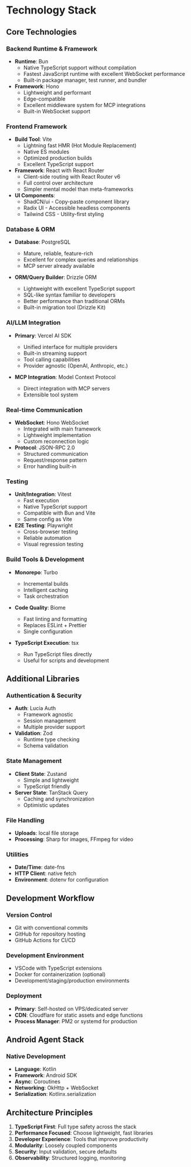 # Technology Stack

## Core Technologies

### Backend Runtime & Framework

- **Runtime**: Bun
  - Native TypeScript support without compilation
  - Fastest JavaScript runtime with excellent WebSocket performance
  - Built-in package manager, test runner, and bundler
- **Framework**: Hono
  - Lightweight and performant
  - Edge-compatible
  - Excellent middleware system for MCP integrations
  - Built-in WebSocket support

### Frontend Framework

- **Build Tool**: Vite
  - Lightning fast HMR (Hot Module Replacement)
  - Native ES modules
  - Optimized production builds
  - Excellent TypeScript support
- **Framework**: React with React Router
  - Client-side routing with React Router v6
  - Full control over architecture
  - Simpler mental model than meta-frameworks
- **UI Components**:
  - ShadCN/ui - Copy-paste component library
  - Radix UI - Accessible headless components
  - Tailwind CSS - Utility-first styling

### Database & ORM

- **Database**: PostgreSQL

  - Mature, reliable, feature-rich
  - Excellent for complex queries and relationships
  - MCP server already available

- **ORM/Query Builder**: Drizzle ORM
  - Lightweight with excellent TypeScript support
  - SQL-like syntax familiar to developers
  - Better performance than traditional ORMs
  - Built-in migration tool (Drizzle Kit)

### AI/LLM Integration

- **Primary**: Vercel AI SDK

  - Unified interface for multiple providers
  - Built-in streaming support
  - Tool calling capabilities
  - Provider agnostic (OpenAI, Anthropic, etc.)

- **MCP Integration**: Model Context Protocol
  - Direct integration with MCP servers
  - Extensible tool system

### Real-time Communication

- **WebSocket**: Hono WebSocket
  - Integrated with main framework
  - Lightweight implementation
  - Custom reconnection logic
- **Protocol**: JSON-RPC 2.0
  - Structured communication
  - Request/response pattern
  - Error handling built-in

### Testing

- **Unit/Integration**: Vitest
  - Fast execution
  - Native TypeScript support
  - Compatible with Bun and Vite
  - Same config as Vite
- **E2E Testing**: Playwright
  - Cross-browser testing
  - Reliable automation
  - Visual regression testing

### Build Tools & Development

- **Monorepo**: Turbo

  - Incremental builds
  - Intelligent caching
  - Task orchestration

- **Code Quality**: Biome

  - Fast linting and formatting
  - Replaces ESLint + Prettier
  - Single configuration

- **TypeScript Execution**: tsx
  - Run TypeScript files directly
  - Useful for scripts and development

## Additional Libraries

### Authentication & Security

- **Auth**: Lucia Auth
  - Framework agnostic
  - Session management
  - Multiple provider support
- **Validation**: Zod
  - Runtime type checking
  - Schema validation

### State Management

- **Client State**: Zustand
  - Simple and lightweight
  - TypeScript friendly
- **Server State**: TanStack Query
  - Caching and synchronization
  - Optimistic updates

### File Handling

- **Uploads**: local file storage
- **Processing**: Sharp for images, FFmpeg for video

### Utilities

- **Date/Time**: date-fns
- **HTTP Client**: native fetch
- **Environment**: dotenv for configuration

## Development Workflow

### Version Control

- Git with conventional commits
- GitHub for repository hosting
- GitHub Actions for CI/CD

### Development Environment

- VSCode with TypeScript extensions
- Docker for containerization (optional)
- Development/staging/production environments

### Deployment

- **Primary**: Self-hosted on VPS/dedicated server
- **CDN**: Cloudflare for static assets and edge functions
- **Process Manager**: PM2 or systemd for production

## Android Agent Stack

### Native Development

- **Language**: Kotlin
- **Framework**: Android SDK
- **Async**: Coroutines
- **Networking**: OkHttp + WebSocket
- **Serialization**: Kotlinx.serialization

## Architecture Principles

1. **TypeScript First**: Full type safety across the stack
2. **Performance Focused**: Choose lightweight, fast libraries
3. **Developer Experience**: Tools that improve productivity
4. **Modularity**: Loosely coupled components
5. **Security**: Input validation, secure defaults
6. **Observability**: Structured logging, monitoring
